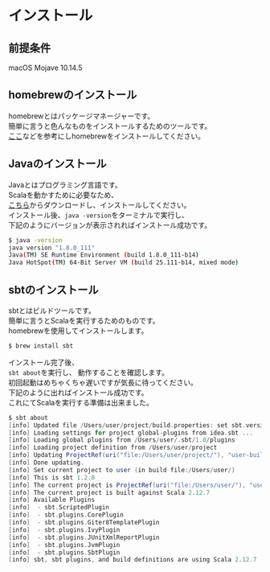 # インストール

## 前提条件
macOS Mojave 10.14.5

## homebrewのインストール
homebrewとはパッケージマネージャーです。  
簡単に言うと色んなものをインストールするためのツールです。  
[ここ](https://qiita.com/_daisuke/items/d3b2477d15ed2611a058)などを参考にしhomebrewをインストールしてください。

## Javaのインストール
Javaとはプログラミング言語です。  
Scalaを動かすために必要なため、  
[こちら](https://www.java.com/ja/download/mac_download.jsp)からダウンロードし、インストールしてください。  
インストール後、`java -version`をターミナルで実行し、  
下記のようにバージョンが表示されればインストール成功です。

```bash
$ java -version
java version "1.8.0_111"
Java(TM) SE Runtime Environment (build 1.8.0_111-b14)
Java HotSpot(TM) 64-Bit Server VM (build 25.111-b14, mixed mode)
```

## sbtのインストール
sbtとはビルドツールです。  
簡単に言うとScalaを実行するためのものです。  
homebrewを使用してインストールします。  
```bash
$ brew install sbt
```  
インストール完了後、  
`sbt about`を実行し、  動作することを確認します。  
初回起動はめちゃくちゃ遅いですが気長に待ってください。  
下記のように出ればインストール成功です。  
これにてScalaを実行する準備は出来ました。  
```sbt
$ sbt about
[info] Updated file /Users/user/project/build.properties: set sbt.version to 1.2.8
[info] Loading settings for project global-plugins from idea.sbt ...
[info] Loading global plugins from /Users/user/.sbt/1.0/plugins
[info] Loading project definition from /Users/user/project
[info] Updating ProjectRef(uri("file:/Users/user/project/"), "user-build")...
[info] Done updating.
[info] Set current project to user (in build file:/Users/user/)
[info] This is sbt 1.2.8
[info] The current project is ProjectRef(uri("file:/Users/user/"), "user") 0.1.0-SNAPSHOT
[info] The current project is built against Scala 2.12.7
[info] Available Plugins
[info]  - sbt.ScriptedPlugin
[info]  - sbt.plugins.CorePlugin
[info]  - sbt.plugins.Giter8TemplatePlugin
[info]  - sbt.plugins.IvyPlugin
[info]  - sbt.plugins.JUnitXmlReportPlugin
[info]  - sbt.plugins.JvmPlugin
[info]  - sbt.plugins.SbtPlugin
[info] sbt, sbt plugins, and build definitions are using Scala 2.12.7
```
